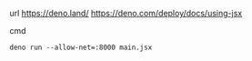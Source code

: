url
https://deno.land/
https://deno.com/deploy/docs/using-jsx

cmd
```
deno run --allow-net=:8000 main.jsx
```
